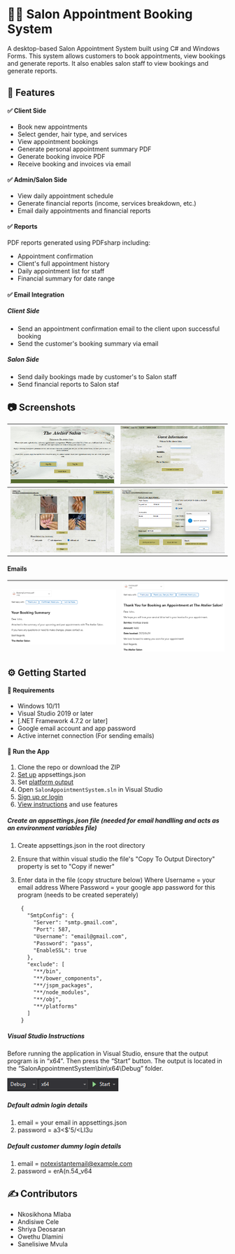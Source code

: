 # 💇‍♀️ Salon Appointment Booking System

A desktop-based Salon Appointment System built using C# and Windows Forms. This system allows customers to book appointments, view bookings and generate reports. It also enables salon staff to view bookings and generate reports.


## 📌 Features

#### ✅ Client Side
- Book new appointments
- Select gender, hair type, and services
- View appointment bookings
- Generate personal appointment summary PDF
- Generate booking invoice PDF
- Receive booking and invoices via email

#### ✅ Admin/Salon Side
- View daily appointment schedule
- Generate financial reports (income, services breakdown, etc.)
- Email daily appointments and financial reports

#### ✅ Reports
PDF reports generated using PDFsharp including:
- Appointment confirmation
- Client's full appointment history
- Daily appointment list for staff
- Financial summary for date range

#### ✅ Email Integration
##### Client Side
- Send an appointment confirmation email to the client upon successful booking
- Send the customer's booking summary via email

##### Salon Side
- Send daily bookings made by customer's to Salon staff
- Send financial reports to Salon staf


## 📷 Screenshots
| ![Demo](Screenshots/welcome.png) | ![Demo](Screenshots/guest.png) |
|-------------------------------|-------------------------------|
| ![Demo](Screenshots/nailappointment.png) | ![Demo](Screenshots/payment.png) |

#### Emails
| ![Demo](Screenshots/bookingsummary.png) | ![Demo](Screenshots/invoice.png) |
|-------------------------------|-------------------------------|


## ⚙️ Getting Started
#### 🧱 Requirements
- Windows 10/11
- Visual Studio 2019 or later
- [.NET Framework 4.7.2 or later]
- Google email account and app password
- Active internet connection (For sending emails)

#### 🚀 Run the App
1. Clone the repo or download the ZIP
2. [Set up](#create-an-appsettingsjson-file-needed-for-email-handlling-and-acts-as-an-environment-variables-file) appsettings.json
3. Set [platform output](#visual-studio-instructions)
4. Open `SalonAppointmentSystem.sln` in Visual Studio
6. [Sign up or login](#default-admin-login-details)
7. [View instructions](Instructions/Github_version_salon_appointment_system.pdf) and use features 


##### Create an appsettings.json file (needed for email handlling and acts as an environment variables file)
1. Create appsettings.json in the root directory
2. Ensure that within visual studio the file's "Copy To Output Directory" property is set to "Copy if newer"
3. Enter data in the file (copy structure below)
Where Username = your email address
Where Password = your google app password for this program (needs to be created seperately)

        {
          "SmtpConfig": {
            "Server": "smtp.gmail.com",
            "Port": 587,
            "Username": "email@gmail.com",
            "Password": "pass",
            "EnableSSL": true
          },
          "exclude": [
            "**/bin",
            "**/bower_components",
            "**/jspm_packages",
            "**/node_modules",
            "**/obj",
            "**/platforms"
          ]
        }

##### Visual Studio Instructions
Before running the application in Visual Studio, ensure that the output program is in “x64”. Then press the “Start” button. The output is located in the “SalonAppointmentSystem\bin\x64\Debug” folder.

![View](Screenshots/visualstudio.png)


##### Default admin login details
1. email = your email in appsettings.json
2. password = a3<$'5/<Ll3u

##### Default customer dummy login details
1. email = notexistantemail@example.com
2. password = erA(n.54_v64


## ✍️ Contributors

- Nkosikhona Mlaba
- Andisiwe Cele
- Shriya Deosaran
- Owethu Dlamini
- Sanelisiwe Mvula
